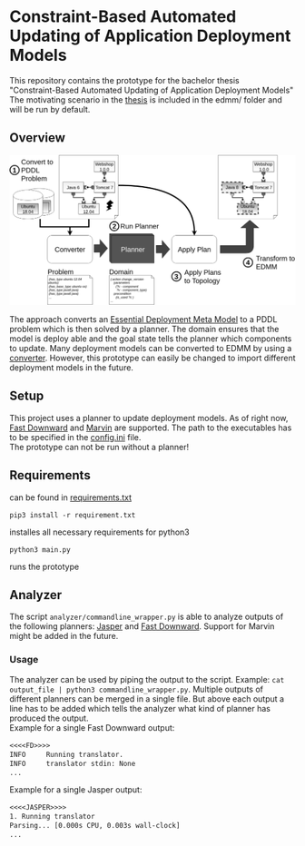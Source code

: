 # Constraint-Based Automated Updating of Application Deployment Models

This repository contains the prototype for the bachelor thesis    
"Constraint-Based Automated Updating of Application Deployment Models"   
The motivating scenario in the [thesis](thesis.pdf) is included in the edmm/ folder and will be run by default.  

## Overview

![Overview](images/overview.png "Overview")

The approach converts an [Essential Deployment Meta Model](https://github.com/UST-EDMM/spec-yaml) to a PDDL problem which is then solved by a planner. The domain ensures that the model is deploy able and the goal state tells the planner which components to update. Many deployment models can be converted to EDMM by using a [converter](https://github.com/UST-EDMM/transformation-framework). However, this prototype can easily be changed to import different deployment models in the future.

## Setup
This project uses a planner to update deployment models. As of right now, 
[Fast Downward](http://www.fast-downward.org/) and [Marvin](https://nms.kcl.ac.uk/planning/software/marvin.html) are supported. The path to the executables has to be specified in the [config.ini](config.ini) file.   
The prototype can not be run without a planner!

## Requirements
can be found in [requirements.txt](requirements.txt)

```
pip3 install -r requirement.txt
```
installes all necessary requirements for python3

```
python3 main.py
```
runs the prototype

## Analyzer
The script ``` analyzer/commandline_wrapper.py ``` is able to analyze outputs of the following planners: [Jasper](https://www.semanticscholar.org/paper/Jasper-%3A-the-Art-of-Exploration-in-Greedy-Best-Xie-M%C3%BCller/70b994eee371224a4530b602118cfc556c309f4b) and [Fast Downward](http://www.fast-downward.org/). Support for Marvin might be added in the future.  

### Usage
The analyzer can be used by piping the output to the script. Example: ``` cat output_file | python3 commandline_wrapper.py ```. Multiple outputs of different planners can be merged in a single file. But above each output a line has to be added which tells the analyzer what kind of planner has produced the output.   
Example for a single Fast Downward output:      
```
<<<<FD>>>>
INFO     Running translator.
INFO     translator stdin: None
...
```
Example for a single Jasper output:      
```
<<<<JASPER>>>>
1. Running translator
Parsing... [0.000s CPU, 0.003s wall-clock]
...
```